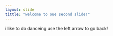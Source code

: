 ```yaml
---
layout: slide
tittle: "welcome to oue second slide!"
---
```

i like to do danceing
use the left arrow to go back!
